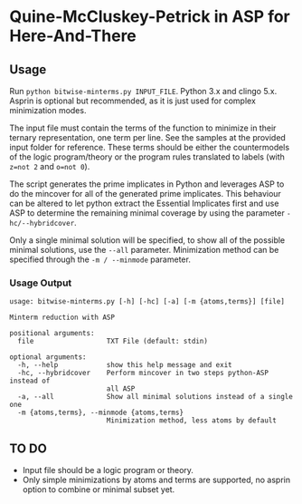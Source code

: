 # Quine-McCluskey-Petrick in ASP for Here-And-There

## Usage
Run ```python bitwise-minterms.py INPUT_FILE```. Python 3.x and clingo 5.x.
Asprin is optional but recommended, as it is just used for complex minimization modes.

The input file must contain the terms of the function to minimize in their ternary representation, one term per line. See the samples at the provided input folder for reference. These terms should be either the countermodels of the logic program/theory or the program rules translated to labels (with ```z=not 2``` and ```o=not 0```).

The script generates the prime implicates in Python and leverages ASP to do the mincover for all of the generated prime implicates. This behaviour can be altered to let python extract the Essential Implicates first and use ASP to determine the remaining minimal coverage by using the parameter ```-hc/--hybridcover```.

Only a single minimal solution will be specified, to show all of the possible minimal solutions, use the ```--all``` parameter. Minimization method can be specified through the ```-m / --minmode``` parameter.

### Usage Output
```
usage: bitwise-minterms.py [-h] [-hc] [-a] [-m {atoms,terms}] [file]

Minterm reduction with ASP

positional arguments:
  file                  TXT File (default: stdin)

optional arguments:
  -h, --help            show this help message and exit
  -hc, --hybridcover    Perform mincover in two steps python-ASP instead of
                        all ASP
  -a, --all             Show all minimal solutions instead of a single one
  -m {atoms,terms}, --minmode {atoms,terms}
                        Minimization method, less atoms by default
```

## TO DO
* Input file should be a logic program or theory.
* Only simple minimizations by atoms and terms are supported, no asprin option to combine or minimal subset yet.
